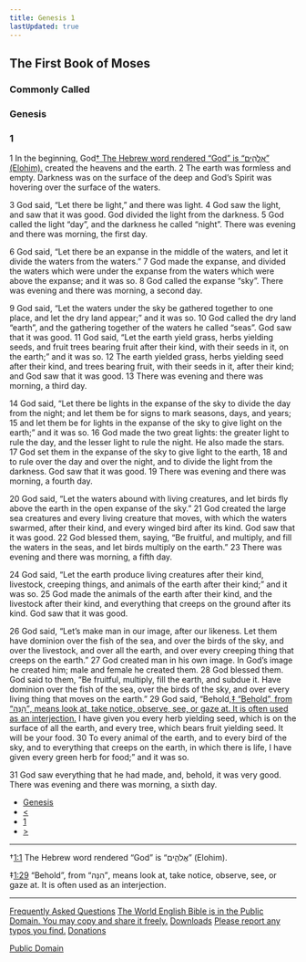 ```yaml
---
title: Genesis 1
lastUpdated: true
---
```


## The First Book of Moses
### Commonly Called
### Genesis
### 1

</div>

<div class="p" markdown="1">

<span id="V1" class="verse">1 </span>In the beginning,
God<a href="#FN1" class="notemark">†<span class="popup"> The Hebrew word
rendered “God” is “אֱלֹהִ֑ים” (Elohim).</span></a> created the heavens and
the earth. <span id="V2" class="verse">2 </span>The earth was formless
and empty. Darkness was on the surface of the deep and God’s Spirit was
hovering over the surface of the waters.

</div>

<div class="p" markdown="1">

<span id="V3" class="verse">3 </span>God said, “Let there be light,” and
there was light. <span id="V4" class="verse">4 </span>God saw the light,
and saw that it was good. God divided the light from the darkness.
<span id="V5" class="verse">5 </span>God called the light “day”, and the
darkness he called “night”. There was evening and there was morning, the
first day.

</div>

<div class="p" markdown="1">

<span id="V6" class="verse">6 </span>God said, “Let there be an expanse
in the middle of the waters, and let it divide the waters from the
waters.” <span id="V7" class="verse">7 </span>God made the expanse, and
divided the waters which were under the expanse from the waters which
were above the expanse; and it was so. <span id="V8"
class="verse">8 </span>God called the expanse “sky”. There was evening
and there was morning, a second day.

</div>

<div class="p" markdown="1">

<span id="V9" class="verse">9 </span>God said, “Let the waters under the
sky be gathered together to one place, and let the dry land appear;” and
it was so. <span id="V10" class="verse">10 </span>God called the dry
land “earth”, and the gathering together of the waters he called “seas”.
God saw that it was good. <span id="V11" class="verse">11 </span>God
said, “Let the earth yield grass, herbs yielding seeds, and fruit trees
bearing fruit after their kind, with their seeds in it, on the earth;”
and it was so. <span id="V12" class="verse">12 </span>The earth yielded
grass, herbs yielding seed after their kind, and trees bearing fruit,
with their seeds in it, after their kind; and God saw that it was good.
<span id="V13" class="verse">13 </span>There was evening and there was
morning, a third day.

</div>

<div class="p" markdown="1">

<span id="V14" class="verse">14 </span>God said, “Let there be lights in
the expanse of the sky to divide the day from the night; and let them be
for signs to mark seasons, days, and years; <span id="V15"
class="verse">15 </span>and let them be for lights in the expanse of the
sky to give light on the earth;” and it was so. <span id="V16"
class="verse">16 </span>God made the two great lights: the greater light
to rule the day, and the lesser light to rule the night. He also made
the stars. <span id="V17" class="verse">17 </span>God set them in the
expanse of the sky to give light to the earth, <span id="V18"
class="verse">18 </span>and to rule over the day and over the night, and
to divide the light from the darkness. God saw that it was good.
<span id="V19" class="verse">19 </span>There was evening and there was
morning, a fourth day.

</div>

<div class="p" markdown="1">

<span id="V20" class="verse">20 </span>God said, “Let the waters abound
with living creatures, and let birds fly above the earth in the open
expanse of the sky.” <span id="V21" class="verse">21 </span>God created
the large sea creatures and every living creature that moves, with which
the waters swarmed, after their kind, and every winged bird after its
kind. God saw that it was good. <span id="V22"
class="verse">22 </span>God blessed them, saying, “Be fruitful, and
multiply, and fill the waters in the seas, and let birds multiply on the
earth.” <span id="V23" class="verse">23 </span>There was evening and
there was morning, a fifth day.

</div>

<div class="p" markdown="1">

<span id="V24" class="verse">24 </span>God said, “Let the earth produce
living creatures after their kind, livestock, creeping things, and
animals of the earth after their kind;” and it was so. <span id="V25"
class="verse">25 </span>God made the animals of the earth after their
kind, and the livestock after their kind, and everything that creeps on
the ground after its kind. God saw that it was good.

</div>

<div class="p" markdown="1">

<span id="V26" class="verse">26 </span>God said, “Let’s make man in our
image, after our likeness. Let them have dominion over the fish of the
sea, and over the birds of the sky, and over the livestock, and over all
the earth, and over every creeping thing that creeps on the earth.”
<span id="V27" class="verse">27 </span>God created man in his own image.
In God’s image he created him; male and female he created them.
<span id="V28" class="verse">28 </span>God blessed them. God said to
them, “Be fruitful, multiply, fill the earth, and subdue it. Have
dominion over the fish of the sea, over the birds of the sky, and over
every living thing that moves on the earth.” <span id="V29"
class="verse">29 </span>God said,
“Behold,<a href="#FN2" class="notemark">‡<span class="popup"> “Behold”, from
“הִנֵּה”, means look at, take notice, observe, see, or gaze at. It is often
used as an interjection.</span></a> I have given you every herb yielding
seed, which is on the surface of all the earth, and every tree, which
bears fruit yielding seed. It will be your food. <span id="V30"
class="verse">30 </span>To every animal of the earth, and to every bird
of the sky, and to everything that creeps on the earth, in which there
is life, I have given every green herb for food;” and it was so.

</div>

<div class="p" markdown="1">

<span id="V31" class="verse">31 </span>God saw everything that he had
made, and, behold, it was very good. There was evening and there was
morning, a sixth day.

</div>

-   [Genesis](index.htm)
-   [\<](FRT01.htm)
-   [1](GEN.htm)
-   [\>](GEN02.htm)

<div class="footnote" markdown="1">

------------------------------------------------------------------------

<span class="notemark">†</span><a href="#V1" class="notebackref">1:1</a>
<span class="ft">The Hebrew word rendered “God” is “אֱלֹהִ֑ים”
(Elohim).</span>

<span class="notemark">‡</span><a href="#V29" class="notebackref">1:29</a>
<span class="ft">“Behold”, from “הִנֵּה”, means look at, take notice,
observe, see, or gaze at. It is often used as an interjection.</span>

------------------------------------------------------------------------

</div>

<div class="copyright" markdown="1">

[Frequently Asked Questions](webfaq.htm) [The World English Bible is in
the Public Domain. You may copy and share it freely.](copyright.htm)
[Downloads](index.htm) [Please report any typos you
find.](https://eBible.org/cgi-bin/comment.cgi)
[Donations](https://mljohnson.org/partners/)

[Public Domain](copyright.htm)

</div>

</div>
